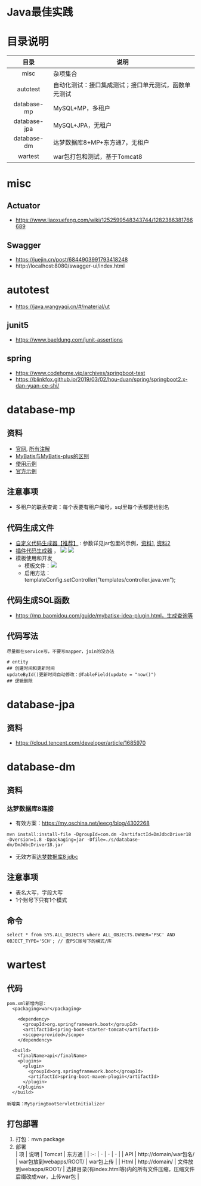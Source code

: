 # Java最佳实践

# 目录说明

| 目录 | 说明 |
| :-: | - |
| misc | 杂项集合 |
| autotest | 自动化测试：接口集成测试；接口单元测试，函数单元测试 |
| database-mp | MySQL+MP，多租户 |
| database-jpa | MySQL+JPA，无租户 |
| database-dm | 达梦数据库8+MP+东方通7，无租户 |
| wartest | war包打包和测试，基于Tomcat8 |

# misc
## Actuator
* https://www.liaoxuefeng.com/wiki/1252599548343744/1282386381766689

## Swagger
* https://juejin.cn/post/6844903991793418248
* http://localhost:8080/swagger-ui/index.html

# autotest
* https://java.wangyaqi.cn/#/material/ut

## junit5
* https://www.baeldung.com/junit-assertions

## spring
* https://www.codehome.vip/archives/springboot-test
* https://blinkfox.github.io/2019/03/02/hou-duan/spring/springboot2.x-dan-yuan-ce-shi/

# database-mp
## 资料
* [官网](https://mp.baomidou.com/guide/quick-start.html), [所有注解](https://mp.baomidou.com/guide/annotation.html#tablename)
* [MyBatis与MyBatis-plus的区别](https://www.jianshu.com/p/8556c8468241)
* [使用示例](https://www.cnblogs.com/l-y-h/p/12859477.html)
* [官方示例](https://gitee.com/baomidou/mybatis-plus-samples)

## 注意事项
* 多租户的联表查询：每个表要有租户编号，sql里每个表都要给别名

## 代码生成文件
* [自定义代码生成器【推荐】](https://gitee.com/qiya365/longquan/code.generator) : 参数详见jar包里的示例，[资料1](https://mp.baomidou.com/guide/generator.html), [资料2](https://juejin.cn/post/6844904190683119629)
* [插件代码生成器](https://mp.baomidou.com/guide/mybatisx-idea-plugin.html) ， ![](./s/database-mp/codegenerator.png)
![](./s/database-mp/codegenerator.png)
* 模板使用和开发
    * 模板文件：![](./s/database-mp/tpl.png)
    * 启用方法：templateConfig.setController("templates/controller.java.vm");

## 代码生成SQL函数
* https://mp.baomidou.com/guide/mybatisx-idea-plugin.html，生成查询等

## 代码写法
```
尽量都在service写，不要写mapper，join的没办法

# entity
## 创建时间和更新时间
updateById()更新时间自动修改：@TableField(update = "now()")
## 逻辑删除
```

# database-jpa
## 资料
* https://cloud.tencent.com/developer/article/1685970

# database-dm
## 资料
### 达梦数据库8连接
* 有效方案：https://my.oschina.net/jeecg/blog/4302268
```
mvn install:install-file -DgroupId=com.dm -DartifactId=DmJdbcDriver18 -Dversion=1.8 -Dpackaging=jar -Dfile=./s/database-dm/DmJdbcDriver18.jar
```
* 无效方案[达梦数据库8 jdbc](https://gitee.com/fuile/dameng/blob/master/repository-%E8%BE%BE%E6%A2%A68maven.zip)

## 注意事项
* 表名大写，字段大写
* 1个账号下只有1个模式

## 命令
```
select * from SYS.ALL_OBJECTS where ALL_OBJECTS.OWNER='PSC' AND OBJECT_TYPE='SCH'; // 查PSC账号下的模式/库

```

# wartest
## 代码
```
pom.xml新增内容:
  <packaging>war</packaging>

    <dependency>
      <groupId>org.springframework.boot</groupId>
      <artifactId>spring-boot-starter-tomcat</artifactId>
      <scope>provided</scope>
    </dependency>

  <build>
    <finalName>api</finalName>
    <plugins>
      <plugin>
        <groupId>org.springframework.boot</groupId>
        <artifactId>spring-boot-maven-plugin</artifactId>
      </plugin>
    </plugins>
  </build>

新增类：MySpringBootServletInitializer
```

## 打包部署
1. 打包：mvn package
1. 部署        
| 项 | 说明 | Tomcat | 东方通 |
| :-: | - | - | - |
| API | http://domain/war包名/ | war包放到webapps/ROOT/ | war包上传 |
| Html  | http://domain/ | 文件放到webapps/ROOT/ | 选择目录(有index.html等)内的所有文件压缩，压缩文件后缀改成war，上传war包 |